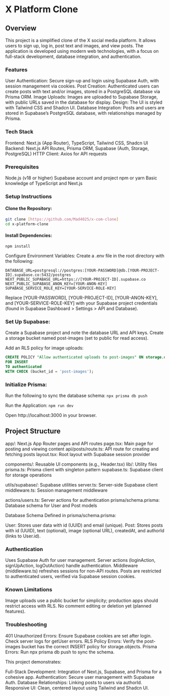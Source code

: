 # X Platform Clone
## Overview
This project is a simplified clone of the X social media platform. It allows users to sign up, log in, post text and images, and view posts. The application is developed using modern web technologies, with a focus on full-stack development, database integration, and authentication.

### Features

User Authentication: Secure sign-up and login using Supabase Auth, with session management via cookies.
Post Creation: Authenticated users can create posts with text and/or images, stored in a PostgreSQL database via Prisma ORM.
Image Uploads: Images are uploaded to Supabase Storage, with public URLs saved in the database for display.
Design: The UI is styled with Tailwind CSS and Shadcn UI.
Database Integration: Posts and users are stored in Supabase’s PostgreSQL database, with relationships managed by Prisma.

### Tech Stack

Frontend: Next.js (App Router), TypeScript, Tailwind CSS, Shadcn UI
Backend: Next.js API Routes, Prisma ORM, Supabase (Auth, Storage, PostgreSQL)
HTTP Client: Axios for API requests

### Prerequisites

Node.js (v18 or higher)
Supabase account and project
npm or yarn
Basic knowledge of TypeScript and Next.js

### Setup Instructions

#### Clone the Repository:
```Bash
git clone [https://github.com/Mad4025/x-com-clone]
cd x-platform-clone
```


#### Install Dependencies:
`npm install`


Configure Environment Variables: Create a .env file in the root directory with the following:
```
DATABASE_URL=postgresql://postgres:[YOUR-PASSWORD]@db.[YOUR-PROJECT-ID].supabase.co:5432/postgres
NEXT_PUBLIC_SUPABASE_URL=https://[YOUR-PROJECT-ID].supabase.co
NEXT_PUBLIC_SUPABASE_ANON_KEY=[YOUR-ANON-KEY]
SUPABASE_SERVICE_ROLE_KEY=[YOUR-SERVICE-ROLE-KEY]
```

Replace [YOUR-PASSWORD], [YOUR-PROJECT-ID], [YOUR-ANON-KEY], and [YOUR-SERVICE-ROLE-KEY] with your Supabase project credentials (found in Supabase Dashboard > Settings > API and Database).

### Set Up Supabase:

Create a Supabase project and note the database URL and API keys.
Create a storage bucket named post-images (set to public for read access).

Add an RLS policy for image uploads: 
```SQL
CREATE POLICY "Allow authenticated uploads to post-images" ON storage.objects
FOR INSERT
TO authenticated
WITH CHECK (bucket_id = 'post-images');
```

### Initialize Prisma:

Run the following to sync the database schema:
`npx prisma db push`


Run the Application:
`npm run dev`

Open http://localhost:3000 in your browser.


## Project Structure

app/: Next.js App Router pages and API routes
page.tsx: Main page for posting and viewing content
api/posts/route.ts: API route for creating and fetching posts
layout.tsx: Root layout with Supabase session provider


components/: Reusable UI components (e.g., Header.tsx)
lib/: Utility files
prisma.ts: Prisma client with singleton pattern
supabase.ts: Supabase client for storage operations


utils/supabase/: Supabase utilities
server.ts: Server-side Supabase client
middleware.ts: Session management middleware


actions/users.ts: Server actions for authentication
prisma/schema.prisma: Database schema for User and Post models

Database Schema
Defined in prisma/schema.prisma:

User: Stores user data with id (UUID) and email (unique).
Post: Stores posts with id (UUID), text (optional), image (optional URL), createdAt, and authorId (links to User.id).

### Authentication

Uses Supabase Auth for user management.
Server actions (loginAction, signUpAction, logOutAction) handle authentication.
Middleware (middleware.ts) refreshes sessions for non-API routes.
Posts are restricted to authenticated users, verified via Supabase session cookies.

### Known Limitations

Image uploads use a public bucket for simplicity; production apps should restrict access with RLS.
No comment editing or deletion yet (planned features).

### Troubleshooting

401 Unauthorized Errors: Ensure Supabase cookies are set after login. Check server logs for getUser errors.
RLS Policy Errors: Verify the post-images bucket has the correct INSERT policy for storage.objects.
Prisma Errors: Run npx prisma db push to sync the schema.

This project demonstrates:

Full-Stack Development: Integration of Next.js, Supabase, and Prisma for a cohesive app.
Authentication: Secure user management with Supabase Auth.
Database Relationships: Linking posts to users via authorId.
Responsive UI: Clean, centered layout using Tailwind and Shadcn UI.

